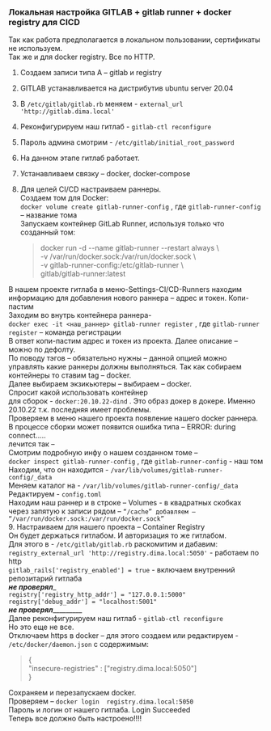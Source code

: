 ### Локальная настройка GITLAB + gitlab runner + docker registry для CICD
Так как работа предполагается в локальном пользовании, сертификаты не используем.\
Так же и для docker registry. Все по HTTP.
1. Создаем записи типа A – gitlab и registry
2. GITLAB устанавливается на дистрибутив ubuntu server 20.04
3. В  `/etc/gitlab/gitlab.rb`  меняем -  `external_url 'http://gitlab.dima.local'`
4. Реконфигурируем наш гитлаб -  `gitlab-ctl reconfigure`
5. Пароль админа смотрим - `/etc/gitlab/initial_root_password`
6. На данном этапе гитлаб работает. 
7. Устанавливаем связку – docker, docker-compose
8. Для целей CI/CD настраиваем раннеры.\
Создаем том для Docker:\
`docker volume create gitlab-runner-config` ,
где `gitlab-runner-config` – название тома \
Запускаем контейнер GitLab Runner, используя только что созданный том:

    >docker run -d --name gitlab-runner --restart always \\    
    -v /var/run/docker.sock:/var/run/docker.sock \\\
    -v gitlab-runner-config:/etc/gitlab-runner \\\
    gitlab/gitlab-runner:latest
   
В нашем проекте гитлаба в меню-Settings-CI/CD-Runners находим информацию для добавления нового раннера – адрес и токен. Копи-пастим\
Заходим во внутрь контейнера раннера- \
`docker exec -it <наш_раннер> gitlab-runner register` , где `gitlab-runner register` – команда регистрации\
В ответ копи-пастим адрес и токен из проекта. Далее описание – можно по дефолту. \
По поводу тэгов – обязательно нужны – данной опцией можно управлять какие раннеры должны выполняться. Так как собираем контейнеры то ставим tag – docker. \
Далее выбираем экзикьютеры – выбираем – docker.\
Спросит какой использовать контейнер \
для сборок - `docker:20.10.22-dind` .  Это образ докер в докере. Именно   20.10.22 т.к. последняя имеет проблемы.\
Проверяем в меню нашего проекта появление нашего docker раннера.\
В процессе сборки может появится ошибка типа – ERROR: during connect…..\
лечится так – \
Смотрим подробную инфу о нашем созданном томе –\
`docker inspect gitlab-runner-config` , где `gitlab-runner-config` - наш том\
Находим, что он находится - `/var/lib/volumes/gitlab-runner-config/_data`\
Меняем каталог на -  `/var/lib/volumes/gitlab-runner-config/_data`\
Редактируем -  `config.toml`  
Находим наш раннер и в строке – Volumes - в квадратных скобках через запятую к записи рядом – `“/cache” добавляем – “/var/run/docker.sock:/var/run/docker.sock”`\
9. Настраиваем для нашего проекта – Container Registry\
Он будет держаться гитлабом. И авторизация то же гитлабом. \
Для этого в - `/etc/gitlab/gitlab.rb`
раскомитим и дабавим:\
`registry_external_url 'http://registry.dima.local:5050'`   - работаем по http\
`gitlab_rails['registry_enabled'] = true`    -  включаем внутренний репозитарий гитлаба\
_________не проверял__________\
`registry['registry_http_addr'] = "127.0.0.1:5000"`\
`registry['debug_addr'] = "localhost:5001"`\
_______не проверял________________ \
Далее реконфигурируем наш гитлаб -  `gitlab-ctl reconfigure`\
Но это еще не все.\
Отключаем https в  docker – для этого создаем или редактируем - `/etc/docker/daemon.json` с содержимым: 

>{\
  "insecure-registries" : ["registry.dima.local:5050"]\
} 



Сохраняем и перезапускаем docker.\
Проверяем –    `docker login  registry.dima.local:5050`\
Пароль и логин от нашего гитлаба.  Login Succeeded\
Теперь все должно быть настроено!!!!






 


